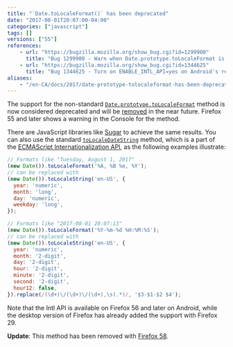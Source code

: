 ```yaml
---
title: "`Date.toLocaleFormat()` has been deprecated"
date: "2017-08-01T20:07:00-04:00"
categories: ["javascript"]
tags: []
versions: ["55"]
references:
    - url: "https://bugzilla.mozilla.org/show_bug.cgi?id=1299900"
      title: "Bug 1299900 - Warn when Date.prototype.toLocaleFormat is used"
    - url: "https://bugzilla.mozilla.org/show_bug.cgi?id=1344625"
      title: "Bug 1344625 - Turn on ENABLE_INTL_API=yes on Android's release build"
aliases:
    - "/en-CA/docs/2017/date-prototype-tolocaleformat-has-been-deprecated/"
---
```

The support for the non-standard [`Date.prototype.toLocaleFormat`](https://developer.mozilla.org/docs/Web/JavaScript/Reference/Global_Objects/Date/toLocaleFormat) method is now considered deprecated and will be [removed](https://www.fxsitecompat.com/en-CA/docs/2015/date-prototype-tolocaleformat-will-be-removed/) in the near future. Firefox 55 and later shows a warning in the Console for the method.

There are JavaScript libraries like [Sugar](https://sugarjs.com/) to achieve the same results. You can also use the standard [`toLocaleDateString`](https://developer.mozilla.org/docs/Web/JavaScript/Reference/Global_Objects/Date/toLocaleDateString) method, which is a part of the [ECMAScript Internationalization API](https://hacks.mozilla.org/2014/12/introducing-the-javascript-internationalization-api/), as the following examples illustrate:

```js
// Formats like "Tuesday, August 1, 2017"
(new Date()).toLocaleFormat('%A, %B %e, %Y');
// can be replaced with
(new Date()).toLocaleString('en-US', {
  year: 'numeric',
  month: 'long',
  day: 'numeric',
  weekday: 'long',
});
```

```js
// Formats like "2017-08-01 20:07:13"
(new Date()).toLocaleFormat('%Y-%m-%d %H:%M:%S');
// can be replaced with
(new Date()).toLocaleString('en-US', {
  year: 'numeric',
  month: '2-digit',
  day: '2-digit',
  hour: '2-digit',
  minute: '2-digit',
  second: '2-digit',
  hour12: false,
}).replace(/(\d+)\/(\d+)\/(\d+),\s(.*)/, '$3-$1-$2 $4');
```

Note that the Intl API is available on Firefox 56 and later on Android, while the desktop version of Firefox has already added the support with Firefox 29.

**Update**: This method has been removed with [Firefox 58](https://www.fxsitecompat.com/en-CA/docs/2017/date-prototype-tolocaleformat-has-been-removed/).
